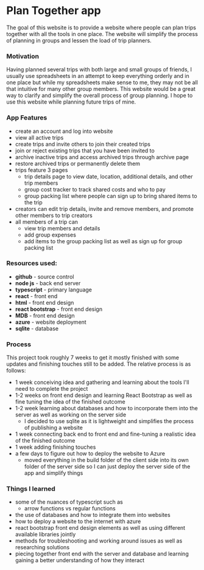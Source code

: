 # Plan Together app
The goal of this website is to provide a website where people can plan trips together with all the tools in one place. The website will simplify the process of planning in groups and lessen the load of trip planners. 

### Motivation 
Having planned several trips with both large and small groups of friends, I usually use spreadsheets in an attempt to keep everything orderly and in one place but while my spreadsheets make sense to me, they may not be all that intuitive for many other group members. This website would be a great way to clarify and simplify the overall process of group planning. I hope to use this website while planning future trips of mine. 

### App Features
- create an account and log into website
- view all active trips
- create trips and invite others to join their created trips
- join or reject existing trips that you have been invited to
- archive inactive trips and access archived trips through archive page
- restore archived trips or permanently delete them
- trips feature 3 pages
   - trip details page to view date, location, additional details, and other trip members
   - group cost tracker to track shared costs and who to pay
   - group packing list where people can sign up to bring shared items to the trip
- creators can edit trip details, invite and remove members, and promote other members to trip creators
- all members of a trip can
  - view trip members and details
  - add group expenses
  - add items to the group packing list as well as sign up for group packing list


### Resources used: 
- **github** - source control
- **node js** - back end server
- **typescript** - primary language
- **react** - front end
- **html** - front end design
- **react bootstrap** - front end design
- **MDB** - front end design
- **azure** - website deployment
- **sqlite** - database

### Process
This project took roughly 7 weeks to get it mostly finished with some updates and finishing touches still to be added.
The relative process is as follows: 
- 1 week conceiving idea and gathering and learning about the tools I'll need to complete the project
- 1-2 weeks on front end design and learning React Bootstrap as well as fine tuning the idea of the finished outcome
- 1-2 week learning about databases and how to incorporate them into the server as well as working on the server side
  - I decided to use sqlite as it is lightweight and simplifies the process of publishing a website
- 1 week connecting back end to front end and fine-tuning a realistic idea of the finished outcome
- 1 week adding finishing touches
- a few days to figure out how to deploy the website to Azure
  - moved everything in the build folder of the client side into its own folder of the server side so I can just deploy the server side of the app and simplify things


### Things I learned
- some of the nuances of typescript such as 
  - arrow functions vs regular functions
- the use of databases and how to integrate them into websites
- how to deploy a website to the internet with azure
- react bootstrap front end design elements as well as using different available libraries jointly
- methods for troubleshooting and working around issues as well as researching solutions
- piecing together front end with the server and database and learning gaining a better understanding of how they interact
